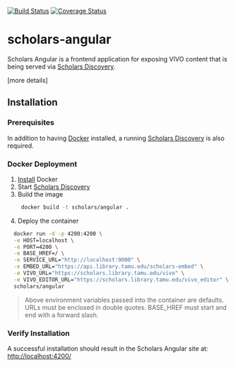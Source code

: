 [![Build Status](https://travis-ci.org/vivo-community/scholars-angular.svg?branch=master)](https://travis-ci.org/vivo-community/scholars-angular)
[![Coverage Status](https://coveralls.io/repos/github/vivo-community/scholars-angular/badge.svg?branch=master)](https://coveralls.io/github/vivo-community/scholars-angular?branch=master)

# scholars-angular

Scholars Angular is a frontend application for exposing VIVO content that is being served via [Scholars Discovery](https://github.com/vivo-community/scholars-discovery).

[more details]

## Installation

### Prerequisites

In addition to having [Docker](https://docs.docker.com/) installed, a running [Scholars Discovery](https://github.com/vivo-community/scholars-discovery) is also required.


### Docker Deployment

1. [Install](https://docs.docker.com/install/) Docker
1. Start [Scholars Discovery](https://github.com/vivo-community/scholars-discovery#installation-instructions)
1. Build the image
   ```bash
    docker build -t scholars/angular .
   ```
1. Deploy the container
```bash
  docker run -d -p 4200:4200 \
  -e HOST=localhost \
  -e PORT=4200 \
  -e BASE_HREF=/ \
  -e SERVICE_URL="http://localhost:9000" \
  -e EMBED_URL="https://api.library.tamu.edu/scholars-embed" \
  -e VIVO_URL="https://scholars.library.tamu.edu/vivo" \
  -e VIVO_EDITOR_URL="https://scholars.library.tamu.edu/vivo_editor" \
  scholars/angular
```

> Above environment variables passed into the container are defaults. URLs must be enclosed in double quotes. BASE_HREF must start and end with a forward slash.

### Verify Installation 

A successful installation should result in the Scholars Angular site at:
[http://localhost:4200/](http://localhost:4200)
